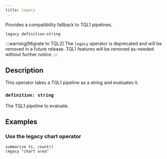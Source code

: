 ```yaml
---
title: legacy
---
```


Provides a compatibility fallback to TQL1 pipelines.

```tql
legacy definition:string
```

:::warning[Migrate to TQL2]
The `legacy` operator is deprecated and will be removed in a future release.
TQL1 features will be removed as-needed without further notice.
:::

## Description

This operator takes a TQL1 pipeline as a string and evaluates it.

### `definition: string`

The TQL1 pipeline to evaluate.

## Examples

### Use the legacy chart operator

```tql
summarize ts, count()
legacy "chart area"
```
